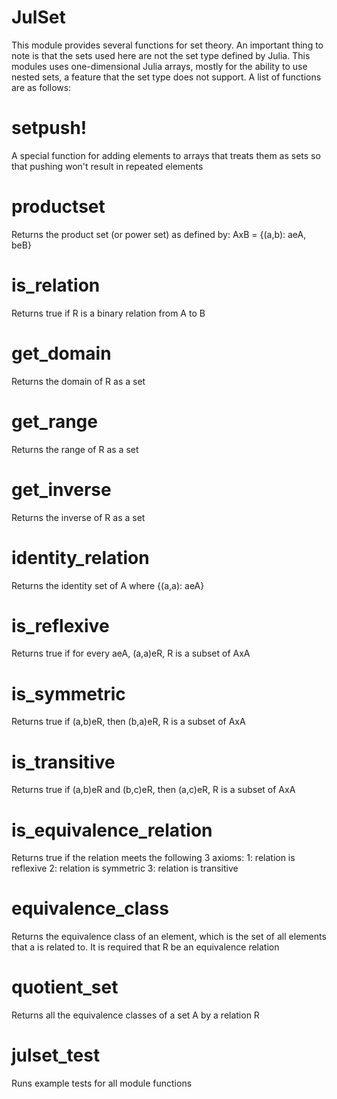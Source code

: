 # JulSet
This module provides several functions for set theory.
An important thing to note is that the sets used here are not the set type
defined by Julia. This modules uses one-dimensional Julia arrays, mostly for the ability
to use nested sets, a feature that the set type does not support.
A list of functions are as follows:

# setpush!
A special function for adding elements to arrays that treats them as sets so that pushing 
won't result in repeated elements

# productset
Returns the product set (or power set) as defined by: AxB = {(a,b): aeA, beB}

# is_relation
Returns true if R is a binary relation from A to B

# get_domain
Returns the domain of R as a set

# get_range
Returns the range of R as a set

# get_inverse
Returns the inverse of R as a set

# identity_relation
Returns the identity set of A where {(a,a): aeA}

# is_reflexive
Returns true if for every aeA, (a,a)eR, R is a subset of AxA

# is_symmetric
Returns true if (a,b)eR, then (b,a)eR, R is a subset of AxA

# is_transitive
Returns true if (a,b)eR and (b,c)eR, then (a,c)eR, R is a subset of AxA

# is_equivalence_relation
Returns true if the relation meets the following 3 axioms:
1: relation is reflexive
2: relation is symmetric
3: relation is transitive

# equivalence_class
Returns the equivalence class of an element, which is the set of all elements that a is 
related to. It is required that R be an equivalence relation

# quotient_set
Returns all the equivalence classes of a set A by a relation R

# julset_test
Runs example tests for all module functions
